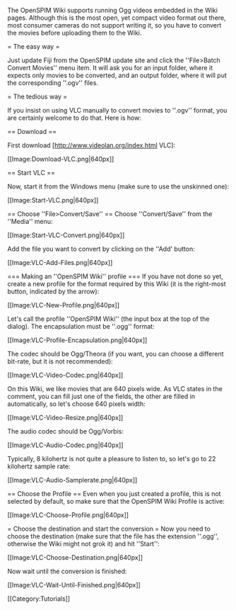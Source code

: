 The OpenSPIM Wiki supports running Ogg videos embedded in the Wiki pages. Although this is the most open, yet compact video format out there, most consumer cameras do not support writing it, so you have to convert the movies before uploading them to the Wiki.

= The easy way =

Just update Fiji from the OpenSPIM update site and click the ''File>Batch Convert Movies'' menu item. It will ask you for an input folder, where it expects only movies to be converted, and an output folder, where it will put the corresponding ''.ogv'' files.

= The tedious way =

If you insist on using VLC manually to convert movies to ''.ogv'' format, you are certainly welcome to do that. Here is how:

== Download ==

First download [http://www.videolan.org/index.html VLC]:

[[Image:Download-VLC.png|640px]]

== Start VLC ==

Now, start it from the Windows menu (make sure to use the unskinned one):

[[Image:Start-VLC.png|640px]]

== Choose ''File>Convert/Save'' ==
Choose ''Convert/Save'' from the ''Media'' menu:

[[Image:Start-VLC-Convert.png|640px]]

Add the file you want to convert by clicking on the ''Add' button:

[[Image:VLC-Add-Files.png|640px]]

=== Making an ''OpenSPIM Wiki'' profile ===
If you have not done so yet, create a new profile for the format required by this Wiki (it is the right-most button, indicated by the arrow):

[[Image:VLC-New-Profile.png|640px]]

Let's call the profile ''OpenSPIM Wiki'' (the input box at the top of the dialog). The encapsulation must be ''.ogg'' format:

[[Image:VLC-Profile-Encapsulation.png|640px]]

The codec should be Ogg/Theora (if you want, you can choose a different bit-rate, but it is not recommended):

[[Image:VLC-Video-Codec.png|640px]]

On this Wiki, we like movies that are 640 pixels wide. As VLC states in the comment, you can fill just one of the fields, the other are filled in automatically, so let's choose 640 pixels width:

[[Image:VLC-Video-Resize.png|640px]]

The audio codec should be Ogg/Vorbis:

[[Image:VLC-Audio-Codec.png|640px]]

Typically, 8 kilohertz is not quite a pleasure to listen to, so let's go to 22 kilohertz sample rate:

[[Image:VLC-Audio-Samplerate.png|640px]]

== Choose the Profile ==
Even when you just created a profile, this is not selected by default, so make sure that the OpenSPIM Wiki Profile is active:

[[Image:VLC-Choose-Profile.png|640px]]

= Choose the destination and start the conversion =
Now you need to choose the destination (make sure that the file has the extension ''.ogg'', otherwise the Wiki might not grok it) and hit ''Start'':

[[Image:VLC-Choose-Destination.png|640px]]

Now wait until the conversion is finished:

[[Image:VLC-Wait-Until-Finished.png|640px]]

[[Category:Tutorials]]
